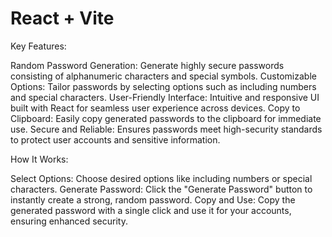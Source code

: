 # React + Vite

Key Features:

Random Password Generation: Generate highly secure passwords consisting of alphanumeric characters and special symbols.
Customizable Options: Tailor passwords by selecting options such as including numbers and special characters.
User-Friendly Interface: Intuitive and responsive UI built with React for seamless user experience across devices.
Copy to Clipboard: Easily copy generated passwords to the clipboard for immediate use.
Secure and Reliable: Ensures passwords meet high-security standards to protect user accounts and sensitive information.

How It Works:

Select Options: Choose desired options like including numbers or special characters.
Generate Password: Click the "Generate Password" button to instantly create a strong, random password.
Copy and Use: Copy the generated password with a single click and use it for your accounts, ensuring enhanced security.

